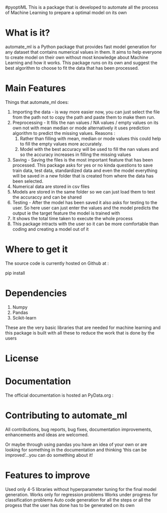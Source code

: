 #pyoptiML
This is a package that is developed to automate all the process of Machine Learning to prepare a optimal model on its own

# What is it?
automate_ml is a Python package that provides fast model generation for any dataset that contains numerical values in them. It aims to help everyone to create model on their own without most knowledge about Machine Learning and how it works. This package runs on its own and suggest the best algorithm to choose to fit the data that has been processed. 

# Main Features
Things that automate_ml does:
1. Importing the data - is way more easier now, you can just select the file from the path not to copy the path and paste them to make them run.
2. Preprocessing - It fills the nan values / NA values /  empty values on its own not with mean median or mode alternatively it uses prediction algorithm to predict the missing values. 
Reasons : 
    1. Rather than filling with mean, median or mode values this could help to fill the empty values more accurately.
    2. Model with the best accuracy will be used to fill the nan values and so the accuracy increases in filling the missing values
3. Saving - Saving the files is the most important feature that has been processed. This package asks for yes or no kinda questions to save train data, test data, standardized data and even the model everything will be saved in a new folder that is created from where the data has been selected.
4. Numerical data are stored in csv files
5. Models are stored in the same folder so we can just load them to test the accuraccy and can be shared
6. Testing - After the model has been saved it also asks for testing to the user. So here user can just enter the values and the model predicts the output ie the target feature the model is trained with
7. It shows the total time taken to execute the whole process
8. This package intracts with the user so it can be more comfortable than coding and creating a model out of it

# Where to get it

The source code is currently hosted on Github at : 

pip install 

# Dependencies
1. Numpy
2. Pandas
3. Scikit-learn

These are the very basic libraries that are needed for machine learning and this package is built with all these to reduce the work that is done by the users

# License

# Documentation
The official documentation is hosted an PyData.org : 

# Contributing to automate_ml

All contributions, bug reports, bug fixes, documentation improvements, enhancements and ideas are welcomed.

Or maybe through using pandas you have an idea of your own or are looking for something in the documentation and thinking ‘this can be improved’...you can do something about it!

# Features to improve
Used only 4-5 libraries without hyperparameter tuning for the final model generation.
Works only for regression problems 
Works under progress for classification problems
Auto code generation for all the steps or all the progess that the user has done has to be generated on its own 
